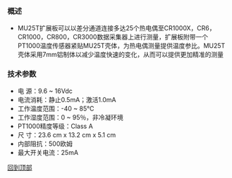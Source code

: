 <h1 id="header">
    <center>
</h1>


#  

### 概述
- MU25T扩展板可以以差分通道连接多达25个热电偶至CR1000X，CR6，CR1000，CR800，CR3000数据采集器上进行测量，扩展板附带一个PT1000温度传感器紧贴MU25T壳体，为热电偶测量提供温度参比。MU25T壳体采用7mm铝制体以减少温度快速的变化，从而可以提供更加精准的测量

### 技术参数
- 电    源：9.6 ~ 16Vdc
- 电流消耗：静止0.5mA；激活1.0mA
- 工作温度范围：-40 ~ 85℃
- 工作湿度范围：0 ~ 95％，非冷凝环境
- PT1000精度等级：Class A
- 尺    寸：23.6 cm x 13.2 cm x 5.1 cm 
- 内部阻抗：500欧姆
- 最大开关电流：25mA

<a href="#header">回到顶部</a>